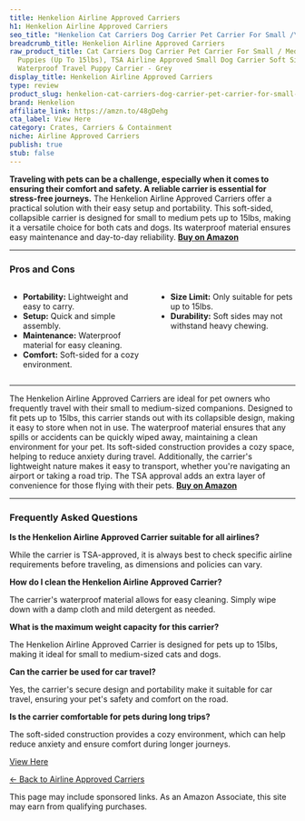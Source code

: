 ```yaml
---
title: Henkelion Airline Approved Carriers
h1: Henkelion Airline Approved Carriers
seo_title: "Henkelion Cat Carriers Dog Carrier Pet Carrier For Small /\u2026"
breadcrumb_title: Henkelion Airline Approved Carriers
raw_product_title: Cat Carriers Dog Carrier Pet Carrier For Small / Medium Cats Dogs
  Puppies (Up To 15lbs), TSA Airline Approved Small Dog Carrier Soft Sided, Collapsible
  Waterproof Travel Puppy Carrier - Grey
display_title: Henkelion Airline Approved Carriers
type: review
product_slug: henkelion-cat-carriers-dog-carrier-pet-carrier-for-small-medium-cats-do-75533145
brand: Henkelion
affiliate_link: https://amzn.to/48gDehg
cta_label: View Here
category: Crates, Carriers & Containment
niche: Airline Approved Carriers
publish: true
stub: false
---
```


<div id="intro" class="full-width">
  <p><strong>Traveling with pets can be a challenge, especially when it comes to ensuring their comfort and safety. A reliable carrier is essential for stress-free journeys.</strong> The Henkelion Airline Approved Carriers offer a practical solution with their easy setup and portability. This soft-sided, collapsible carrier is designed for small to medium pets up to 15lbs, making it a versatile choice for both cats and dogs. Its waterproof material ensures easy maintenance and day-to-day reliability. <a href="https://amzn.to/48gDehg" rel="nofollow sponsored noopener" target="_blank"><strong>Buy on Amazon</strong></a></p>
</div>

<hr />
<h3 id="pros-cons">Pros and Cons</h3>
<div class="pc-grid" style="display:grid;grid-template-columns:1fr 1fr;gap:16px;">
  <ul>
    <li><strong>Portability:</strong> Lightweight and easy to carry.</li>
    <li><strong>Setup:</strong> Quick and simple assembly.</li>
    <li><strong>Maintenance:</strong> Waterproof material for easy cleaning.</li>
    <li><strong>Comfort:</strong> Soft-sided for a cozy environment.</li>
  </ul>
  <ul>
    <li><strong>Size Limit:</strong> Only suitable for pets up to 15lbs.</li>
    <li><strong>Durability:</strong> Soft sides may not withstand heavy chewing.</li>
  </ul>
</div>
<hr />

<div class="full-width">
  <p>The Henkelion Airline Approved Carriers are ideal for pet owners who frequently travel with their small to medium-sized companions. Designed to fit pets up to 15lbs, this carrier stands out with its collapsible design, making it easy to store when not in use. The waterproof material ensures that any spills or accidents can be quickly wiped away, maintaining a clean environment for your pet. Its soft-sided construction provides a cozy space, helping to reduce anxiety during travel. Additionally, the carrier's lightweight nature makes it easy to transport, whether you're navigating an airport or taking a road trip. The TSA approval adds an extra layer of convenience for those flying with their pets. <a href="https://amzn.to/48gDehg" rel="nofollow sponsored noopener" target="_blank"><strong>Buy on Amazon</strong></a></p>
</div>

<hr />
<h3 id="faqs">Frequently Asked Questions</h3>

<p><strong>Is the Henkelion Airline Approved Carrier suitable for all airlines?</strong></p>
<p>While the carrier is TSA-approved, it is always best to check specific airline requirements before traveling, as dimensions and policies can vary.</p>

<p><strong>How do I clean the Henkelion Airline Approved Carrier?</strong></p>
<p>The carrier's waterproof material allows for easy cleaning. Simply wipe down with a damp cloth and mild detergent as needed.</p>

<p><strong>What is the maximum weight capacity for this carrier?</strong></p>
<p>The Henkelion Airline Approved Carrier is designed for pets up to 15lbs, making it ideal for small to medium-sized cats and dogs.</p>

<p><strong>Can the carrier be used for car travel?</strong></p>
<p>Yes, the carrier's secure design and portability make it suitable for car travel, ensuring your pet's safety and comfort on the road.</p>

<p><strong>Is the carrier comfortable for pets during long trips?</strong></p>
<p>The soft-sided construction provides a cozy environment, which can help reduce anxiety and ensure comfort during longer journeys.</p>
<p><a class="btn" href="https://amzn.to/48gDehg" target="_blank" rel="nofollow sponsored noopener">View Here</a></p>
<p><a href="/roundups/crates-carriers-containment/airline-approved-carriers/">← Back to Airline Approved Carriers</a></p>
<aside class="disclosure">This page may include sponsored links. As an Amazon Associate, this site may earn from qualifying purchases.</aside>
